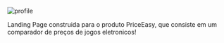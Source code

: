 ![profile](https://github.com/Viniciushfc/landing-page-price-easy/assets/89172416/3bfb46a9-6a14-43f6-8de4-2a87f61694f6)

Landing Page construida para o produto PriceEasy, que consiste em um comparador de preços de jogos eletronicos!

